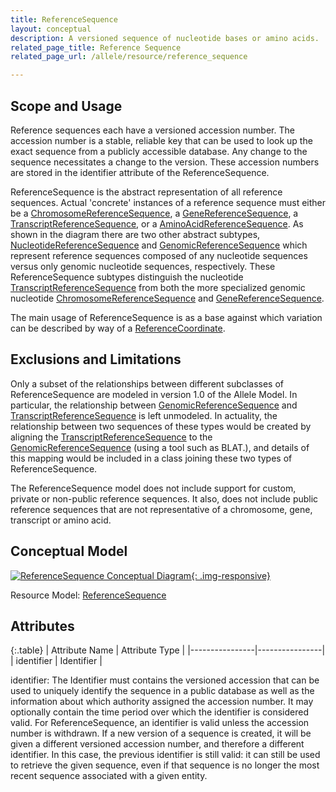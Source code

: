 ```yaml
---
title: ReferenceSequence
layout: conceptual
description: A versioned sequence of nucleotide bases or amino acids.
related_page_title: Reference Sequence
related_page_url: /allele/resource/reference_sequence

---
```


Scope and Usage
---------------

Reference sequences each have a versioned accession number.  The accession number is a stable, reliable key that can be used to look up the exact sequence from a publicly accessible database.  Any change to the sequence necessitates a change to the version. These accession numbers are stored in the identifier attribute of the ReferenceSequence.

ReferenceSequence is the abstract representation of all reference sequences.  Actual 'concrete' instances of a reference sequence must either be a [ChromosomeReferenceSequence](chromosome_reference_sequence.html), a [GeneReferenceSequence](gene_reference_sequence.html), a [TranscriptReferenceSequence](transcript_reference_sequence.html), or a
[AminoAcidReferenceSequence](amino_acid_reference_sequence.html). As shown in the diagram there are two other abstract subtypes, [NucleotideReferenceSequence](nucleotide_reference_sequence.html) and [GenomicReferenceSequence](genomic_reference_sequence.html) which represent reference sequences composed of any nucleotide sequences versus only genomic nucleotide sequences, respectively. These ReferenceSequence subtypes distinguish the nucleotide [TranscriptReferenceSequence](transcript_reference_sequence.html) from both the more specialized genomic nucleotide [ChromosomeReferenceSequence](chromosome_reference_sequence.html) and [GeneReferenceSequence](gene_reference_sequence.html).


The main usage of ReferenceSequence is as a base against which variation can be described by way of a [ReferenceCoordinate](.../simple_allele/reference_coordinate.html).

Exclusions and Limitations
--------------------------

Only a subset of the relationships between different subclasses of ReferenceSequence are modeled in version 1.0 of the Allele Model.   In particular, the relationship between [GenomicReferenceSequence](genomic_reference_sequence.html) and [TranscriptReferenceSequence](transcript_reference_sequence.html) is left unmodeled.  In actuality, the relationship between two sequences of these types would be created by aligning the [TranscriptReferenceSequence](transcript_reference_sequence.html) to the [GenomicReferenceSequence](genomic_reference_sequence.html)  (using a tool such as BLAT.), and details of this mapping would be included in a class joining these two types of ReferenceSequence.

The ReferenceSequence model does not include support for custom, private or non-public reference sequences.  It also, does not include public reference sequences that are not representative of a chromosome, gene, transcript or amino acid.

Conceptual Model
----------------

[![ReferenceSequence Conceptual Diagram](/images/ReferenceSequenceConceptual.svg){: .img-responsive}](/images/ReferenceSequenceConceptual.svg)

Resource Model: [ReferenceSequence](/allele/resource/reference_sequence/index.html#resource-model)

Attributes
----------

{:.table}
| Attribute Name | Attribute Type |
|----------------|----------------|
| identifier     | Identifier     |

identifier: The Identifier must contains the versioned accession that can be used to uniquely identify the sequence in a public database as well as the information about which authority assigned the accession number.  It may optionally contain the time period over which the identifier is considered valid.   For ReferenceSequence, an identifier is valid unless the accession number is withdrawn.  If a new version of a sequence is created, it will be given a different versioned accession number, and therefore a different identifier.  In this case, the previous identifier is still valid: it can still be used to retrieve the given sequence, even if that sequence is no longer the most recent sequence associated with a given entity.


